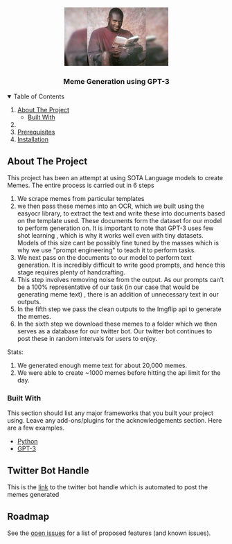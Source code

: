 <!--
*** Thanks for checking out the Best-README-Template. If you have a suggestion
*** that would make this better, please fork the repo and create a pull request
*** or simply open an issue with the tag "enhancement".
*** Thanks again! Now go create something AMAZING! :D
-->



<!-- PROJECT SHIELDS -->
<!--
*** I'm using markdown "reference style" links for readability.
*** Reference links are enclosed in brackets [ ] instead of parentheses ( ).
*** See the bottom of this document for the declaration of the reference variables
*** for contributors-url, forks-url, etc. This is an optional, concise syntax you may use.
*** https://www.markdownguide.org/basic-syntax/#reference-style-links
-->




<!-- PROJECT LOGO -->
<br />
<p align="center">
  <a href="https://github.com/othneildrew/Best-README-Template">
    <img src="images/logo.png" alt="Logo" >
  </a>

  <h3 align="center">Meme Generation using GPT-3</h3>

  
</p>



<!-- TABLE OF CONTENTS -->
<details open="open">
  <summary>Table of Contents</summary>
  <ol>
    <li>
      <a href="#about-the-project">About The Project</a>
      <ul>
        <li><a href="#built-with">Built With</a></li>
      </ul>
    </li>
    <li
      <ul>
        <li><a href="#prerequisites">Prerequisites</a></li>
        <li><a href="#installation">Installation</a></li>
      </ul>
    </li>
    
  </ol>
</details>



<!-- ABOUT THE PROJECT -->
## About The Project


This project has been an attempt at using SOTA Language models to create Memes.
The entire process is carried out in 6 steps
1. We scrape memes from particular templates
2. we then pass these memes into an OCR, which we built using the easyocr library, to extract the text and write these into documents based on the template used. These documents form the dataset for our model to perform generation on. It is important to note that GPT-3 uses few shot learning , which is why it works well even with tiny datasets. Models of this size cant be possibly fine tuned by the masses which is why we use "prompt engineering" to teach it to perform tasks.
3. We next pass on the documents to our model to perform text generation. It is incredibly difficult to write good prompts, and hence this stage requires plenty of handcrafting.
4. This step involves removing noise from the output. As our prompts can’t be a 100% representative of our task (in our case that would be generating meme text) , there is an addition of unnecessary text in our outputs. 
5. In the fifth step we pass the clean outputs to the Imgflip api to generate the memes. 
6. In the sixth step we download these memes to a folder which we then serves as a database for our twitter bot. Our twitter bot continues to post these in random intervals for users to enjoy.

Stats:
1. We generated enough meme text for about 20,000 memes.
2. We were able to create ~1000 memes before hitting the api limit for the day.


### Built With

This section should list any major frameworks that you built your project using. Leave any add-ons/plugins for the acknowledgements section. Here are a few examples.
* [Python](https://www.python.org/)
* [GPT-3](https://beta.openai.com/)

## Twitter Bot Handle

This is the [link](https://twitter.com/JennyTa06647874) to the twitter bot handle which is automated to post the memes generated


<!-- ROADMAP -->
## Roadmap

See the [open issues](https://github.com/othneildrew/Best-README-Template/issues) for a list of proposed features (and known issues).



